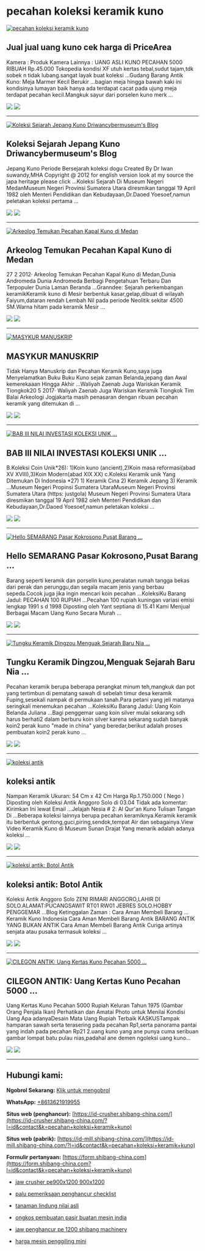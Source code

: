 # pecahan koleksi keramik kuno

<a href="https://swt.shibang-china.com/?l=id&img&k=pecahan+koleksi+keramik+kuno" target="_blank">![pecahan koleksi keramik kuno](http://static.shibang-china.com/all-800x300/102.jpg)</a>

## Jual jual uang kuno cek harga di PriceArea
Kamera : Produk Kamera Lainnya : UANG ASLI KUNO PECAHAN 5000 RIBUAH Rp.45.000 Tokopedia kondisi XF utuh kertas tebal,sudut tajam,tdk sobek n tidak lubang.sangat layak buat koleksi …Gudang Barang Antik Kuno: Meja Marmer Kecil Berukir …bagian meja hingga bawah kaki ini kondisinya lumayan baik hanya ada terdapat cacat pada ujung meja terdapat pecahan kecil.Mangkuk sayur dari porselen kuno merk …


<a href="https://whatsapp.shibangsoft.com/WhatsApp.php" target="_blank" title="WhatsApp">![](http://static.shibang-china.com/icon/whatsapp.png)</a> <a href="https://swt.shibang-china.com/?l=id&icon&k=pecahan+koleksi+keramik+kuno" target="_blank">![](http://static.shibang-china.com/icon/chat-id.png)</a>

---

<a href="https://swt.shibang-china.com/?l=id&img&k=pecahan+koleksi+keramik+kuno" target="_blank">![Koleksi Sejarah Jepang Kuno Driwancybermuseum's Blog](http://static.shibang-china.com/all-800x300/1177.jpg)</a>

## Koleksi Sejarah Jepang Kuno Driwancybermuseum's Blog
Jepang Kuno Periode Bersejarah koleksi dogu Created By Dr Iwan suwandy,MHA Copyright @ 2012 for english version look at my source the japa heritage please click …Koleksi Sejarah Di Museum Negeri MedanMuseum Negeri Provinsi Sumatera Utara diresmikan tanggal 19 April 1982 oleh Menteri Pendidikan dan Kebudayaan,Dr.Daoed Yoesoef,namun peletakan koleksi pertama …


<a href="https://whatsapp.shibangsoft.com/WhatsApp.php" target="_blank" title="WhatsApp">![](http://static.shibang-china.com/icon/whatsapp.png)</a> <a href="https://swt.shibang-china.com/?l=id&icon&k=pecahan+koleksi+keramik+kuno" target="_blank">![](http://static.shibang-china.com/icon/chat-id.png)</a>

---

<a href="https://swt.shibang-china.com/?l=id&img&k=pecahan+koleksi+keramik+kuno" target="_blank">![Arkeolog Temukan Pecahan Kapal Kuno di Medan](http://static.shibang-china.com/all-800x300/1288.jpg)</a>

## Arkeolog Temukan Pecahan Kapal Kuno di Medan
27 2 2012· Arkeolog Temukan Pecahan Kapal Kuno di Medan,Dunia Andromeda Dunia Andromeda Berbagi Pengetahuan Terbaru Dan Terpopuler Dunia Laman Beranda …Granndee: Sejarah perkembangan keramikKeramik kuno di Mesir berbentuk kasar,gelap,dibuat di wilayah Faiyum,dataran rendah Lembah Nil pada periode Neolitik sekitar 4500 SM.Warna hitam pada keramik Mesir …


<a href="https://whatsapp.shibangsoft.com/WhatsApp.php" target="_blank" title="WhatsApp">![](http://static.shibang-china.com/icon/whatsapp.png)</a> <a href="https://swt.shibang-china.com/?l=id&icon&k=pecahan+koleksi+keramik+kuno" target="_blank">![](http://static.shibang-china.com/icon/chat-id.png)</a>

---

<a href="https://swt.shibang-china.com/?l=id&img&k=pecahan+koleksi+keramik+kuno" target="_blank">![MASYKUR MANUSKRIP](http://static.shibang-china.com/all-800x300/1126.jpg)</a>

## MASYKUR MANUSKRIP
Tidak Hanya Manuskrip dan Pecahan Keramik Kuno,saya juga Menyelamatkan Buku Buku Kuno sejak zaman Belanda,jepang dan Awal kemerekaaan Hingga Akhir …Waliyah Zaenab Juga Wariskan Keramik Tiongkok20 5 2017· Waliyah Zaenab Juga Wariskan Keramik Tiongkok Tim Balai Arkeologi Jogjakarta masih penasaran dengan ribuan pecahan keramik yang ditemukan di …


<a href="https://whatsapp.shibangsoft.com/WhatsApp.php" target="_blank" title="WhatsApp">![](http://static.shibang-china.com/icon/whatsapp.png)</a> <a href="https://swt.shibang-china.com/?l=id&icon&k=pecahan+koleksi+keramik+kuno" target="_blank">![](http://static.shibang-china.com/icon/chat-id.png)</a>

---

<a href="https://swt.shibang-china.com/?l=id&img&k=pecahan+koleksi+keramik+kuno" target="_blank">![BAB III NILAI INVESTASI KOLEKSI UNIK …](http://static.shibang-china.com/all-800x300/762.jpg)</a>

## BAB III NILAI INVESTASI KOLEKSI UNIK …
B.Koleksi Coin Unik*26): 1)Koin kuno (ancient),2)Koin masa reformasi(abad XV XVIII),3)Koin Modern(abad XIX XX) c.Koleksi Keramik unik Yang Ditemukan Di Indonesia *27) 1) Keramik Cina 2) Keramik Jepang 3) Keramik …Museum Negeri Propinsi Sumatera UtaraMuseum Negeri Provinsi Sumatera Utara (https: justgola) Museum Negeri Provinsi Sumatera Utara diresmikan tanggal 19 April 1982 oleh Menteri Pendidikan dan Kebudayaan,Dr.Daoed Yoesoef,namun peletakan koleksi …


<a href="https://whatsapp.shibangsoft.com/WhatsApp.php" target="_blank" title="WhatsApp">![](http://static.shibang-china.com/icon/whatsapp.png)</a> <a href="https://swt.shibang-china.com/?l=id&icon&k=pecahan+koleksi+keramik+kuno" target="_blank">![](http://static.shibang-china.com/icon/chat-id.png)</a>

---

<a href="https://swt.shibang-china.com/?l=id&img&k=pecahan+koleksi+keramik+kuno" target="_blank">![Hello SEMARANG Pasar Kokrosono,Pusat Barang …](http://static.shibang-china.com/all-800x300/1412.jpg)</a>

## Hello SEMARANG Pasar Kokrosono,Pusat Barang …
Barang seperti keramik dan porselin kuno,peralatan rumah tangga bekas dari perak dan perunggu,dan segala macam jenis yang berbau sepeda.Cocok juga jika ingin mencari koin pecahan …KoleksiKu Barang Jadul: PECAHAN 100 RUPIAH …Pecahan 100 rupiah kuningan variasi emisi lengkap 1991 s d 1998 Diposting oleh Yant septiana di 15.41 Kami Menjual Berbagai Macam Uang Kuno Secara Murah …


<a href="https://whatsapp.shibangsoft.com/WhatsApp.php" target="_blank" title="WhatsApp">![](http://static.shibang-china.com/icon/whatsapp.png)</a> <a href="https://swt.shibang-china.com/?l=id&icon&k=pecahan+koleksi+keramik+kuno" target="_blank">![](http://static.shibang-china.com/icon/chat-id.png)</a>

---

<a href="https://swt.shibang-china.com/?l=id&img&k=pecahan+koleksi+keramik+kuno" target="_blank">![Tungku Keramik Dingzou,Menguak Sejarah Baru Nia …](http://static.shibang-china.com/all-800x300/1022.jpg)</a>

## Tungku Keramik Dingzou,Menguak Sejarah Baru Nia …
Pecahan keramik berupa beberapa perangkat minum teh,mangkuk dan pot yang tertimbun di pematang sawah di sebelah timur desa keramik Fuping,sesekali nampak di permukaan tanah.Para petani yang jeli matanya seringkali menemukan pecahan …KoleksiKu Barang Jadul: Uang Koin Belanda Juliana …Bagi penggemar uang koin silver mulai sekarang sdh harus berhati2 dalam berburu koin silver karena sekarang sudah banyak koin2 perak kuno "made in china" yang beredar,berikut adalah proses pembuatan koin2 perak kuno …


<a href="https://whatsapp.shibangsoft.com/WhatsApp.php" target="_blank" title="WhatsApp">![](http://static.shibang-china.com/icon/whatsapp.png)</a> <a href="https://swt.shibang-china.com/?l=id&icon&k=pecahan+koleksi+keramik+kuno" target="_blank">![](http://static.shibang-china.com/icon/chat-id.png)</a>

---

<a href="https://swt.shibang-china.com/?l=id&img&k=pecahan+koleksi+keramik+kuno" target="_blank">![koleksi antik](http://static.shibang-china.com/all-800x300/11.jpg)</a>

## koleksi antik
Nampan Keramik Ukuran: 54 Cm x 42 Cm Harga Rp.1.750.000 ( Nego ) Diposting oleh Koleksi Antik Anggoro Solo di 03.04 Tidak ada komentar: Kirimkan Ini lewat Email …Jelajah Nesia # 2: Al Qur'an Kuno Tulisan Tangan Di …Beberapa koleksi lainnya berupa pecahan keramiknya.Keramik keramik itu berbentuk gentong,guci,piring,sendok,tempat Air dan sebagainya.View Video Keramik Kuno di Museum Sunan Drajat Yang menarik adalah adanya koleksi …


<a href="https://whatsapp.shibangsoft.com/WhatsApp.php" target="_blank" title="WhatsApp">![](http://static.shibang-china.com/icon/whatsapp.png)</a> <a href="https://swt.shibang-china.com/?l=id&icon&k=pecahan+koleksi+keramik+kuno" target="_blank">![](http://static.shibang-china.com/icon/chat-id.png)</a>

---

<a href="https://swt.shibang-china.com/?l=id&img&k=pecahan+koleksi+keramik+kuno" target="_blank">![koleksi antik: Botol Antik](http://static.shibang-china.com/all-800x300/898.jpg)</a>

## koleksi antik: Botol Antik
Koleksi Antik Anggoro Solo ZENI RIMARI ANGGORO,LAHIR DI SOLO.ALAMAT:PUCANGSAWIT RT01 RW01 JEBRES SOLO.HOBBY PENGGEMAR …Blog Ketinggalan Zaman : Cara Aman Membeli Barang …Keramik Kuno Indonesia Cara Aman Membeli Barang Antik BARANG ANTIK YANG BUKAN ANTIK Cara Aman Membeli Barang Antik Curiga artinya senjata atau pusaka termasuk koleksi …


<a href="https://whatsapp.shibangsoft.com/WhatsApp.php" target="_blank" title="WhatsApp">![](http://static.shibang-china.com/icon/whatsapp.png)</a> <a href="https://swt.shibang-china.com/?l=id&icon&k=pecahan+koleksi+keramik+kuno" target="_blank">![](http://static.shibang-china.com/icon/chat-id.png)</a>

---

<a href="https://swt.shibang-china.com/?l=id&img&k=pecahan+koleksi+keramik+kuno" target="_blank">![CILEGON ANTIK: Uang Kertas Kuno Pecahan 5000 …](http://static.shibang-china.com/all-800x300/243.jpg)</a>

## CILEGON ANTIK: Uang Kertas Kuno Pecahan 5000 …
Uang Kertas Kuno Pecahan 5000 Rupiah Keluran Tahun 1975 (Gambar Orang Penjala Ikan) Perhatikan dan Amatai Photo untuk Menilai Kondisi Uang Apa adanyaDesain Mata Uang Rupiah Terbaik KASKUSTampak hamparan sawah serta terasering pada pecahan Rp1,serta panorama pantai yang indah pada pecahan Rp21 2.uang kuno yang ane punya cuma seribuan gambar lompat batu pulau nias,padahal ane demen ngoleksi uang kuno…


<a href="https://whatsapp.shibangsoft.com/WhatsApp.php" target="_blank" title="WhatsApp">![](http://static.shibang-china.com/icon/whatsapp.png)</a> <a href="https://swt.shibang-china.com/?l=id&icon&k=pecahan+koleksi+keramik+kuno" target="_blank">![](http://static.shibang-china.com/icon/chat-id.png)</a>

---
## Hubungi kami:

**Ngobrol Sekarang:** [Klik untuk mengobrol](https://swt.shibang-china.com?l=id&contact&k=pecahan+koleksi+keramik+kuno)

**WhatsApp:**  [+8613621919955](https://whatsapp.shibangsoft.com/WhatsApp.php)

**Situs web (penghancur):** [https://id-crusher.shibang-china.com/](https://id-crusher.shibang-china.com/?l=id&contact&k=pecahan+koleksi+keramik+kuno)

**Situs web (pabrik):** [https://id-mill.shibang-china.com/](https://id-mill.shibang-china.com/?l=id&contact&k=pecahan+koleksi+keramik+kuno)

**Formulir pertanyaan:** [https://form.shibang-china.com](https://form.shibang-china.com?l=id&contact&k=pecahan+koleksi+keramik+kuno)

* [jaw crusher pe900x1200 900x1200](../18/jaw%20crusher%20pe900x1200%20900x1200.md)

* [palu pemeriksaan penghancur checklist](../26/palu%20pemeriksaan%20penghancur%20checklist.md)

* [tanaman lindung nilai asli](../28/tanaman%20lindung%20nilai%20asli.md)

* [ongkos pembuatan pasir buatan mesin india](../28/ongkos%20pembuatan%20pasir%20buatan%20mesin%20india.md)

* [jaw penghancur pe 1200 shibang machinery](../22/jaw%20penghancur%20pe%201200%20shibang%20machinery.md)

* [harga mesin penggiling mini](../30/harga%20mesin%20penggiling%20mini.md)